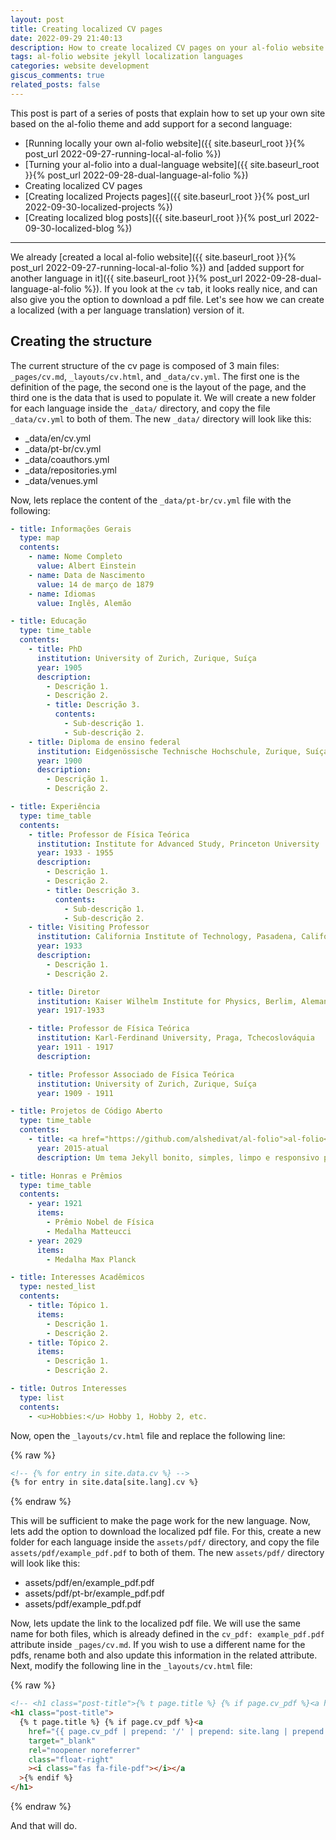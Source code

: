 ```yaml
---
layout: post
title: Creating localized CV pages
date: 2022-09-29 21:40:13
description: How to create localized CV pages on your al-folio website.
tags: al-folio website jekyll localization languages
categories: website development
giscus_comments: true
related_posts: false
---
```


This post is part of a series of posts that explain how to set up your own site based on the al-folio theme and add support for a second language:

- [Running locally your own al-folio website]({{ site.baseurl_root }}{% post_url 2022-09-27-running-local-al-folio %})
- [Turning your al-folio into a dual-language website]({{ site.baseurl_root }}{% post_url 2022-09-28-dual-language-al-folio %})
- Creating localized CV pages
- [Creating localized Projects pages]({{ site.baseurl_root }}{% post_url 2022-09-30-localized-projects %})
- [Creating localized blog posts]({{ site.baseurl_root }}{% post_url 2022-09-30-localized-blog %})

---

We already [created a local al-folio website]({{ site.baseurl_root }}{% post_url 2022-09-27-running-local-al-folio %}) and [added support for another language in it]({{ site.baseurl_root }}{% post_url 2022-09-28-dual-language-al-folio %}). If you look at the `cv` tab, it looks really nice, and can also give you the option to download a pdf file. Let's see how we can create a localized (with a per language translation) version of it.

## Creating the structure

The current structure of the cv page is composed of 3 main files: `_pages/cv.md`, `_layouts/cv.html`, and `_data/cv.yml`. The first one is the definition of the page, the second one is the layout of the page, and the third one is the data that is used to populate it. We will create a new folder for each language inside the `_data/` directory, and copy the file `_data/cv.yml` to both of them. The new `_data/` directory will look like this:

- \_data/en/cv.yml
- \_data/pt-br/cv.yml
- \_data/coauthors.yml
- \_data/repositories.yml
- \_data/venues.yml

Now, lets replace the content of the `_data/pt-br/cv.yml` file with the following:

```yaml
- title: Informações Gerais
  type: map
  contents:
    - name: Nome Completo
      value: Albert Einstein
    - name: Data de Nascimento
      value: 14 de março de 1879
    - name: Idiomas
      value: Inglês, Alemão

- title: Educação
  type: time_table
  contents:
    - title: PhD
      institution: University of Zurich, Zurique, Suíça
      year: 1905
      description:
        - Descrição 1.
        - Descrição 2.
        - title: Descrição 3.
          contents:
            - Sub-descrição 1.
            - Sub-descrição 2.
    - title: Diploma de ensino federal
      institution: Eidgenössische Technische Hochschule, Zurique, Suíça
      year: 1900
      description:
        - Descrição 1.
        - Descrição 2.

- title: Experiência
  type: time_table
  contents:
    - title: Professor de Física Teórica
      institution: Institute for Advanced Study, Princeton University
      year: 1933 - 1955
      description:
        - Descrição 1.
        - Descrição 2.
        - title: Descrição 3.
          contents:
            - Sub-descrição 1.
            - Sub-descrição 2.
    - title: Visiting Professor
      institution: California Institute of Technology, Pasadena, Califórnia, EUA
      year: 1933
      description:
        - Descrição 1.
        - Descrição 2.

    - title: Diretor
      institution: Kaiser Wilhelm Institute for Physics, Berlim, Alemanha.
      year: 1917-1933

    - title: Professor de Física Teórica
      institution: Karl-Ferdinand University, Praga, Tchecoslováquia
      year: 1911 - 1917
      description:

    - title: Professor Associado de Física Teórica
      institution: University of Zurich, Zurique, Suíça
      year: 1909 - 1911

- title: Projetos de Código Aberto
  type: time_table
  contents:
    - title: <a href="https://github.com/alshedivat/al-folio">al-folio</a>
      year: 2015-atual
      description: Um tema Jekyll bonito, simples, limpo e responsivo para acadêmicos.

- title: Honras e Prêmios
  type: time_table
  contents:
    - year: 1921
      items:
        - Prêmio Nobel de Física
        - Medalha Matteucci
    - year: 2029
      items:
        - Medalha Max Planck

- title: Interesses Acadêmicos
  type: nested_list
  contents:
    - title: Tópico 1.
      items:
        - Descrição 1.
        - Descrição 2.
    - title: Tópico 2.
      items:
        - Descrição 1.
        - Descrição 2.

- title: Outros Interesses
  type: list
  contents:
    - <u>Hobbies:</u> Hobby 1, Hobby 2, etc.
```

Now, open the `_layouts/cv.html` file and replace the following line:

{% raw %}

```html
<!-- {% for entry in site.data.cv %} -->
{% for entry in site.data[site.lang].cv %}
```

{% endraw %}

This will be sufficient to make the page work for the new language. Now, lets add the option to download the localized pdf file. For this, create a new folder for each language inside the `assets/pdf/` directory, and copy the file `assets/pdf/example_pdf.pdf` to both of them. The new `assets/pdf/` directory will look like this:

- assets/pdf/en/example_pdf.pdf
- assets/pdf/pt-br/example_pdf.pdf
- assets/pdf/example_pdf.pdf

Now, lets update the link to the localized pdf file. We will use the same name for both files, which is already defined in the `cv_pdf: example_pdf.pdf` attribute inside `_pages/cv.md`. If you wish to use a different name for the pdfs, rename both and also update this information in the related attribute. Next, modify the following line in the `_layouts/cv.html` file:

{% raw %}

```html
<!-- <h1 class="post-title">{% t page.title %} {% if page.cv_pdf %}<a href="{{ page.cv_pdf | prepend: 'assets/pdf/' | relative_url}}" target="_blank" rel="noopener noreferrer" class="float-right"><i class="fas fa-file-pdf"></i></a>{% endif %}</h1> -->
<h1 class="post-title">
  {% t page.title %} {% if page.cv_pdf %}<a
    href="{{ page.cv_pdf | prepend: '/' | prepend: site.lang | prepend: 'assets/pdf/' | relative_url}}"
    target="_blank"
    rel="noopener noreferrer"
    class="float-right"
    ><i class="fas fa-file-pdf"></i></a
  >{% endif %}
</h1>
```

{% endraw %}

And that will do.
